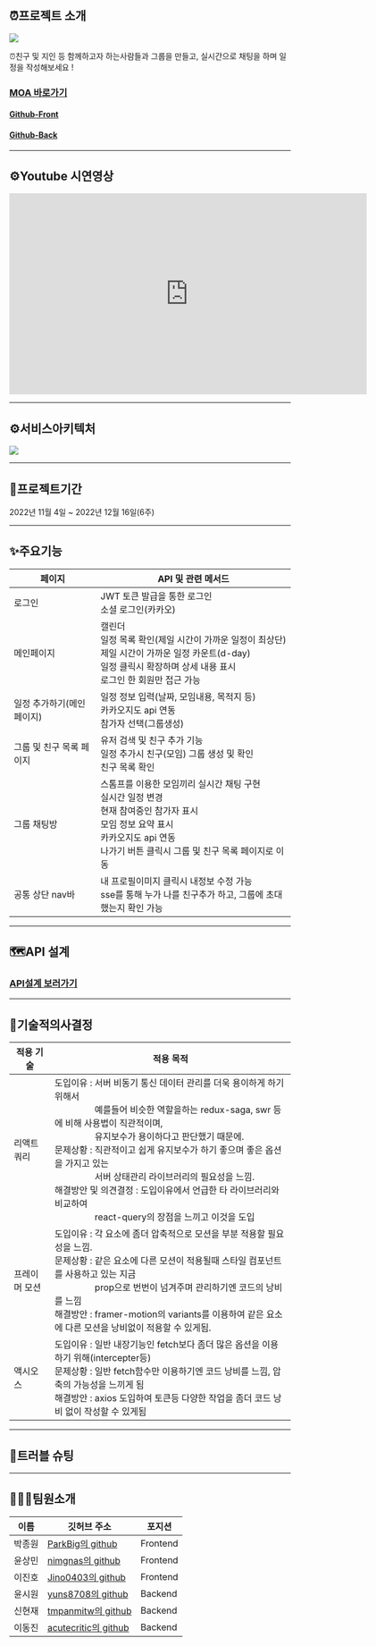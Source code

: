 ## ⏰프로젝트 소개

![](https://velog.velcdn.com/images/whdnjs10/post/18aa5dbb-75c7-4f23-924d-62b1ba5e1283/image.jpg)

⏰친구 및 지인 등 함께하고자 하는사람들과 그룹을 만들고, 실시간으로 채팅을 하며 일정을 작성해보세요 !  

### [MOA 바로가기](https://moa99.site)
#### [Github-Front](https://github.com/99-Moa/99-MOA-F)
#### [Github-Back](https://github.com/99-Moa/99-Moa-B)

----
## ⚙️Youtube 시연영상

<iframe width="640" height="360" src="https://www.youtube.com/embed/kTcRRaXV-fg?ecver=1"  
 frameborder="0" allow="autoplay; encrypted-media" allowfullscreen></iframe>  

----
## ⚙️서비스아키텍처
![](https://velog.velcdn.com/images/whdnjs10/post/16f107d4-c436-474b-92d3-980719178a53/image.png)

----

## 📅프로젝트기간
2022년 11월 4일 ~ 2022년 12월 16일(6주)

----
## ✨주요기능

|페이지|API 및 관련 메서드|
|---|---|
|로그인|JWT 토큰 발급을 통한 로그인<br>소셜 로그인(카카오)<br>|
|메인페이지|캘린더<br>일정 목록 확인(제일 시간이 가까운 일정이 최상단)<br>제일 시간이 가까운 일정 카운트(d-day)<br>일정 클릭시 확장하며 상세 내용 표시<br>로그인 한 회원만 접근 가능|
|일정 추가하기(메인페이지)|일정 정보 입력(날짜, 모임내용, 목적지 등)<br>카카오지도 api 연동<br>참가자 선택(그룹생성)|
|그룹 및 친구 목록 페이지|유저 검색 및 친구 추가 기능<br>일정 추가시 친구(모임) 그룹 생성 및 확인<br>친구 목록 확인|
|그룹 채팅방|스톰프를 이용한 모임끼리 실시간 채팅 구현<br>실시간 일정 변경<br>현재 참여중인 참가자 표시<br>모임 정보 요약 표시<br>카카오지도 api 연동<br>나가기 버튼 클릭시 그룹 및 친구 목록 페이지로 이동|
|공통 상단 nav바|내 프로필이미지 클릭시 내정보 수정 가능<br>sse를 통해 누가 나를 친구추가 하고, 그룹에 초대했는지 확인 가능|

----

## 🗺API 설계
### [API설계 보러가기](https://magnificent-plant-413.notion.site/99-2-4ce564cddbb54c01b47c5d73e7c1a2e6)

----
## 🔨기술적의사결정

|적용 기술|적용 목적|
|---|---|
|리액트 쿼리|도입이유 : 서버 비동기 통신 데이터 관리를 더욱 용이하게 하기 위해서  <br>ㅤㅤㅤㅤ&nbsp; &nbsp;예를들어 비슷한 역할을하는 redux-saga, swr 등에 비해 사용법이 직관적이며,  <br>ㅤㅤㅤㅤ&nbsp; &nbsp;유지보수가 용이하다고 판단했기 때문에.<br>문제상황 : 직관적이고 쉽게 유지보수가 하기 좋으며 좋은 옵션을 가지고 있는  <br>ㅤㅤㅤㅤ&nbsp; &nbsp;서버 상태관리 라이브러리의 필요성을 느낌.<br>해결방안 및 의견결정 : 도입이유에서 언급한 타 라이브러리와 비교하여  <br>ㅤㅤㅤㅤ&nbsp; &nbsp;react-query의 장점을 느끼고 이것을 도입|
|프레이머 모션|도입이유 : 각 요소에 좀더 압축적으로 모션을 부분 적용할 필요성을 느낌.<br>문제상황 : 같은 요소에 다른 모션이 적용될때 스타일 컴포넌트를 사용하고 있는 지금   <br>ㅤㅤㅤㅤ&nbsp; &nbsp;prop으로 번번이 넘겨주며 관리하기엔 코드의 낭비를 느낌<br>해결방안 : framer-motion의 variants를 이용하여 같은 요소에 다른 모션을 낭비없이 적용할 수 있게됨.|
|액시오스|도입이유 : 일반 내장기능인 fetch보다 좀더 많은 옵션을 이용하기 위해(intercepter등)<br>문제상황 : 일반 fetch함수만 이용하기엔 코드 낭비를 느낌, 압축의 가능성을 느끼게 됨<br>해결방안 : axios 도입하여 토큰등 다양한 작업을 좀더 코드 낭비 없이 작성할 수 있게됨|

----
## 🎯트러블 슈팅
----
## 👨‍👩‍👧팀원소개

|이름|깃허브 주소|포지션|
|---|---|---|
|박종원|[ParkBig의 github](https://github.com/ParkBig)|Frontend|
|윤상민|[nimgnas의 github](https://github.com/nimgnas)|Frontend|
|이진호|[Jino0403의 github](https://github.com/Jino0403)|Frontend|
|윤시원|[yuns8708의 github](https://github.com/yuns8708)|Backend|
|신현재|[tmpanmitw의 github](https://github.com/tmpanmitw)|Backend|
|이동진|[acutecritic의 github](https://github.com/acutecritic)|Backend|







